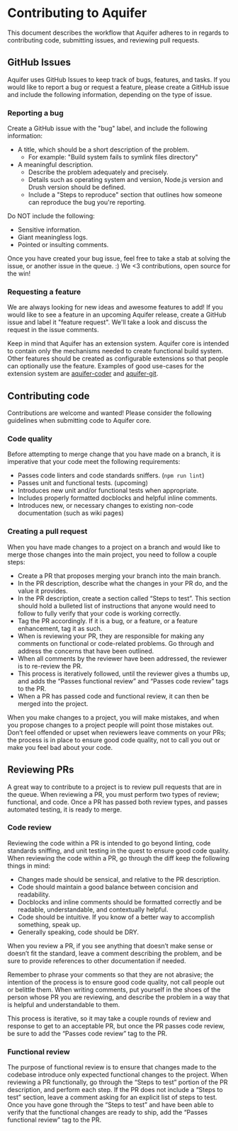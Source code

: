 # Contributing to Aquifer
This document describes the workflow that Aquifer adheres to in regards to contributing code, submitting issues, and reviewing pull requests.

## GitHub Issues
Aquifer uses GitHub Issues to keep track of bugs, features, and tasks. If you would like to report a bug or request a feature, please create a GitHub issue and include the following information, depending on the type of issue.

### Reporting a bug
Create a GitHub issue with the "bug" label, and include the following information:

* A title, which should be a short description of the problem.
  * For example: "Build system fails to symlink files directory"
* A meaningful description.
  * Describe the problem adequately and precisely. 
  * Details such as operating system and version, Node.js version and Drush version should be defined.
  * Include a "Steps to reproduce" section that outlines how someone can reproduce the bug you're reporting.

Do NOT include the following:

* Sensitive information.
* Giant meaningless logs.
* Pointed or insulting comments.

Once you have created your bug issue, feel free to take a stab at solving the issue, or another issue in the queue. :) We <3 contributions, open source for the win!

### Requesting a feature
We are always looking for new ideas and awesome features to add! If you would like to see a feature in an upcoming Aquifer release, create a GitHub issue and label it "feature request". We'll take a look and discuss the request in the issue comments.

Keep in mind that Aquifer has an extension system. Aquifer core is intended to contain only the mechanisms needed to create functional build system. Other features should be created as configurable extensions so that people can optionally use the feature. Examples of good use-cases for the extension system are [aquifer-coder](https://github.com/aquifer/aquifer-coder) and [aquifer-git](https://github.com/aquifer/aquifer-git).

## Contributing code
Contributions are welcome and wanted! Please consider the following guidelines when submitting code to Aquifer core.

### Code quality
Before attempting to merge change that you have made on a branch, it is imperative that your code meet the following requirements:

* Passes code linters and code standards sniffers. (`npm run lint`)
* Passes unit and functional tests. (upcoming)
* Introduces new unit and/or functional tests when appropriate.
* Includes properly formatted docblocks and helpful inline comments.
* Introduces new, or necessary changes to existing non-code documentation (such as wiki pages)

### Creating a pull request
When you have made changes to a project on a branch and would like to merge those changes into the main project, you need to follow a couple steps:

* Create a PR that proposes merging your branch into the main branch.
* In the PR description, describe what the changes in your PR do, and the value it provides.
* In the PR description, create a section called “Steps to test”. This section should hold a bulleted list of instructions that anyone would need to follow to fully verify that your code is working correctly.
* Tag the PR accordingly. If it is a bug, or a feature, or a feature enhancement, tag it as such.
* When is reviewing your PR, they are responsible for making any comments on functional or code-related problems. Go through and address the concerns that have been outlined.
* When all comments by the reviewer have been addressed, the reviewer is to re-review the PR.
* This process is iteratively followed, until the reviewer gives a thumbs up, and adds the “Passes functional review” and “Passes code review” tags to the PR.
* When a PR has passed code and functional review, it can then be merged into the project.

When you make changes to a project, you will make mistakes, and when you propose changes to a project people will point those mistakes out. Don’t feel offended or upset when reviewers leave comments on your PRs; the process is in place to ensure good code quality, not to call you out or make you feel bad about your code.

## Reviewing PRs
A great way to contribute to a project is to review pull requests that are in the queue. When reviewing a PR, you must perform two types of review; functional, and code. Once a PR has passed both review types, and passes automated testing, it is ready to merge.

### Code review
Reviewing the code within a PR is intended to go beyond linting, code standards sniffing, and unit testing in the quest to ensure good code quality. When reviewing the code within a PR, go through the diff keep the following things in mind:

* Changes made should be sensical, and relative to the PR description.
* Code should maintain a good balance between concision and readability.
* Docblocks and inline comments should be formatted correctly and be readable, understandable, and contextually helpful.
* Code should be intuitive. If you know of a better way to accomplish something, speak up.
* Generally speaking, code should be DRY.

When you review a PR, if you see anything that doesn’t make sense or doesn’t fit the standard, leave a comment describing the problem, and be sure to provide references to other documentation if needed. 

Remember to phrase your comments so that they are not abrasive; the intention of the process is to ensure good code quality, not call people out or belittle them. When writing comments, put yourself in the shoes of the person whose PR you are reviewing, and describe the problem in a way that is helpful and understandable to them.

This process is iterative, so it may take a couple rounds of review and response to get to an acceptable PR, but once the PR passes code review, be sure to add the “Passes code review” tag to the PR.

### Functional review
The purpose of functional review is to ensure that changes made to the codebase introduce only expected functional changes to the project. When reviewing a PR functionally, go through the “Steps to test” portion of the PR description, and perform each step. If the PR does not include a “Steps to test” section, leave a comment asking for an explicit list of steps to test.
Once you have gone through the “Steps to test” and have been able to verify that the functional changes are ready to ship, add the “Passes functional review” tag to the PR.

